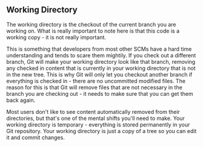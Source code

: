 <!--
SPDX-FileCopyrightText: 2008 Geoffrey Grosenbach <boss@topfunky.com>
SPDX-FileCopyrightText: 2008 Scott Chacon <schacon@gmail.com>

SPDX-License-Identifier: CC-BY-SA-3.0
-->

## Working Directory

The working directory is the checkout of the current branch you are working on. What is really important to note here is that this code is a working copy - it is not really important.

This is something that developers from most other SCMs have a hard time understanding and tends to scare them mightily. If you check out a different branch, Git will make your working directory look like that branch, removing any checked in content that is currently in your working directory that is not in the new tree. This is why Git will only let you checkout another branch if everything is checked in - there are no uncommitted modified files. The reason for this is that Git will remove files that are not necessary in the branch you are checking out - it needs to make sure that you can get them back again.

Most users don't like to see content automatically removed from their directories, but that's one of the mental shifts you'll need to make. Your working directory is temporary - everything is stored permanently in your Git repository. Your working directory is just a copy of a tree so you can edit it and commit changes.
